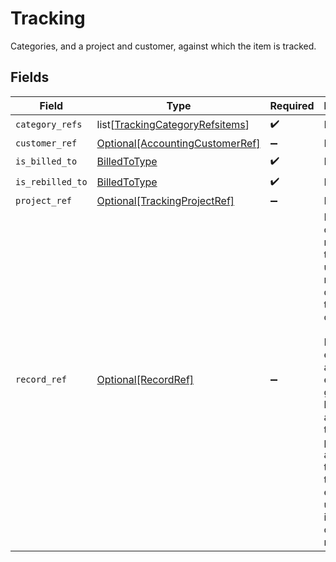 # Tracking

Categories, and a project and customer, against which the item is tracked.


## Fields

| Field                                                                                                                                                                                                                                                   | Type                                                                                                                                                                                                                                                    | Required                                                                                                                                                                                                                                                | Description                                                                                                                                                                                                                                             |
| ------------------------------------------------------------------------------------------------------------------------------------------------------------------------------------------------------------------------------------------------------- | ------------------------------------------------------------------------------------------------------------------------------------------------------------------------------------------------------------------------------------------------------- | ------------------------------------------------------------------------------------------------------------------------------------------------------------------------------------------------------------------------------------------------------- | ------------------------------------------------------------------------------------------------------------------------------------------------------------------------------------------------------------------------------------------------------- |
| `category_refs`                                                                                                                                                                                                                                         | list[[TrackingCategoryRefsitems](../../models/shared/trackingcategoryrefsitems.md)]                                                                                                                                                                     | :heavy_check_mark:                                                                                                                                                                                                                                      | N/A                                                                                                                                                                                                                                                     |
| `customer_ref`                                                                                                                                                                                                                                          | [Optional[AccountingCustomerRef]](../../models/shared/accountingcustomerref.md)                                                                                                                                                                         | :heavy_minus_sign:                                                                                                                                                                                                                                      | N/A                                                                                                                                                                                                                                                     |
| `is_billed_to`                                                                                                                                                                                                                                          | [BilledToType](../../models/shared/billedtotype.md)                                                                                                                                                                                                     | :heavy_check_mark:                                                                                                                                                                                                                                      | N/A                                                                                                                                                                                                                                                     |
| `is_rebilled_to`                                                                                                                                                                                                                                        | [BilledToType](../../models/shared/billedtotype.md)                                                                                                                                                                                                     | :heavy_check_mark:                                                                                                                                                                                                                                      | N/A                                                                                                                                                                                                                                                     |
| `project_ref`                                                                                                                                                                                                                                           | [Optional[TrackingProjectRef]](../../models/shared/trackingprojectref.md)                                                                                                                                                                               | :heavy_minus_sign:                                                                                                                                                                                                                                      | N/A                                                                                                                                                                                                                                                     |
| `record_ref`                                                                                                                                                                                                                                            | [Optional[RecordRef]](../../models/shared/recordref.md)                                                                                                                                                                                                 | :heavy_minus_sign:                                                                                                                                                                                                                                      | Links the current record to the underlying record or data type that created it. <br/><br/>For example, if a journal entry is generated based on an invoice, this property allows you to connect the journal entry to the underlying invoice in our data model.  |